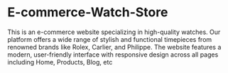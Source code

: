 # E-commerce-Watch-Store
This is an e-commerce website specializing in high-quality watches. Our platform offers a wide range of stylish and functional timepieces from renowned brands like Rolex, Carlier, and Philippe. The website features a modern, user-friendly interface with responsive design across all pages including Home, Products, Blog, etc
